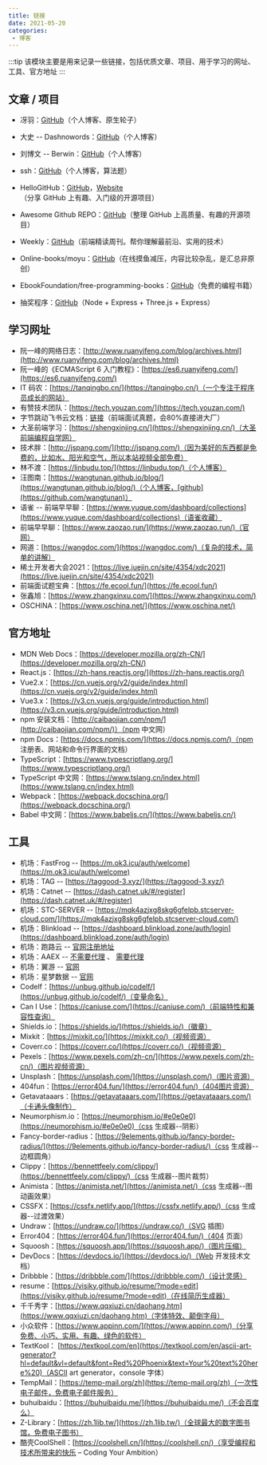 ```yaml
---
title: 链接
date: 2021-05-20
categories:
 - 博客
---
```


<!-- more -->



:::tip
该模块主要是用来记录一些链接，包括优质文章、项目、用于学习的网址、工具、官方地址
:::



## 文章 / 项目

- 冴羽：[GitHub](https://github.com/mqyqingfeng)（个人博客、原生轮子）
- 大史 -- Dashnowords：[GitHub](https://github.com/dashnowords)（个人博客）
- 刘博文 -- Berwin：[GitHub](https://github.com/berwin/Blog)（个人博客）
- ssh：[GitHub](https://github.com/sl1673495)（个人博客，算法题）
- HelloGitHub：[GitHub](https://github.com/521xueweihan/HelloGitHub)，[Website](https://hellogithub.com/)（分享 GitHub 上有趣、入门级的开源项目）
- Awesome Github REPO：[GitHub](https://github.com/Wechat-ggGitHub/Awesome-GitHub-Repo)（整理 GitHub 上高质量、有趣的开源项目）
- Weekly：[GitHub](https://github.com/ascoders/weekly)（前端精读周刊。帮你理解最前沿、实用的技术）
- Online-books/moyu：[GitHub](https://github.com/online-books/moyu)（在线摸鱼减压，内容比较杂乱，是汇总非原创）
- EbookFoundation/free-programming-books：[GitHub](https://github.com/EbookFoundation/free-programming-books/blob/main/books/free-programming-books-zh.md)（免费的编程书籍）

- 抽奖程序：[GitHub](https://github.com/moshang-xc/lottery)（Node + Express + Three.js + Express）



## 学习网址

- 阮一峰的网络日志：[http://www.ruanyifeng.com/blog/archives.html](http://www.ruanyifeng.com/blog/archives.html)
- 阮一峰的《ECMAScript 6 入门教程》：[https://es6.ruanyifeng.com/](https://es6.ruanyifeng.com/)
- IT 码农：[https://tanqingbo.cn/](https://tanqingbo.cn/)（一个专注于程序员成长的网站）
- 有赞技术团队：[https://tech.youzan.com/](https://tech.youzan.com/)
- 字节跳动飞书云文档：[链接](https://bytedance.feishu.cn/base/app8Ok6k9qafpMkgyRbfgxeEnet?table=tblEnSV2PNAajtWE&view=vewJHSwJVd)（前端面试真题，会80%直接进大厂）
- 大圣前端学习：[https://shengxinjing.cn/](https://shengxinjing.cn/)（大圣前端编程自学网）
- 技术胖：[http://jspang.com/](http://jspang.com/)（因为美好的东西都是免费的，比如水、阳光和空气，所以本站视频全部免费）
- 林不渡：[https://linbudu.top/](https://linbudu.top/)（个人博客）
- 汪图南：[https://wangtunan.github.io/blog/](https://wangtunan.github.io/blog/)（个人博客，[github](https://github.com/wangtunan)）
- 语雀 -- 前端早早聊：[https://www.yuque.com/dashboard/collections](https://www.yuque.com/dashboard/collections)（语雀收藏）
- 前端早早聊：[https://www.zaozao.run/](https://www.zaozao.run/)（官网）
- 网道：[https://wangdoc.com/](https://wangdoc.com/)（复杂的技术，简单的讲解）
- 稀土开发者大会2021：[https://live.juejin.cn/site/4354/xdc2021](https://live.juejin.cn/site/4354/xdc2021)
- 前端面试题宝典：[https://fe.ecool.fun/](https://fe.ecool.fun/)
- 张鑫旭：[https://www.zhangxinxu.com/](https://www.zhangxinxu.com/)
- OSCHINA：[https://www.oschina.net/](https://www.oschina.net/)



## 官方地址

- MDN Web Docs：[https://developer.mozilla.org/zh-CN/](https://developer.mozilla.org/zh-CN/)
- React.js：[https://zh-hans.reactjs.org/](https://zh-hans.reactjs.org/)
- Vue2.x：[https://cn.vuejs.org/v2/guide/index.html](https://cn.vuejs.org/v2/guide/index.html)
- Vue3.x：[https://v3.cn.vuejs.org/guide/introduction.html](https://v3.cn.vuejs.org/guide/introduction.html)
- npm 安装文档：[http://caibaojian.com/npm/](http://caibaojian.com/npm/)）（npm 中文网）
- npm Docs：[https://docs.npmjs.com/](https://docs.npmjs.com/)（npm 注册表、网站和命令行界面的文档）
- TypeScript：[https://www.typescriptlang.org/](https://www.typescriptlang.org/)
- TypeScript 中文网：[https://www.tslang.cn/index.html](https://www.tslang.cn/index.html)
- Webpack：[https://webpack.docschina.org/](https://webpack.docschina.org/)
- Babel 中文网：[https://www.babeljs.cn/](https://www.babeljs.cn/)



## 工具

- 机场：FastFrog -- [https://m.ok3.icu/auth/welcome](https://m.ok3.icu/auth/welcome)
- 机场：TAG -- [https://taggood-3.xyz/](https://taggood-3.xyz/)
- 机场：Catnet -- [https://dash.catnet.uk/#/register](https://dash.catnet.uk/#/register)
- 机场：STC-SERVER -- [https://mqk4azjxg8skg6gfelpb.stcserver-cloud.com/](https://mqk4azjxg8skg6gfelpb.stcserver-cloud.com/)
- 机场：Blinkload -- [https://dashboard.blinkload.zone/auth/login](https://dashboard.blinkload.zone/auth/login)
- 机场：跑路云 -- [官网注册地址](https://www.google.com/url?q=https%3A%2F%2Fdlj.tf%2FCmeG4ih&sa=D&sntz=1&usg=AFQjCNHOP1wOmFVutfdWSY9jqZ7nBbf_sg)
- 机场：AAEX -- [不需要代理](https://www.google.com/url?q=https%3A%2F%2Fdlj.tf%2FRRBvQw0&sa=D&sntz=1&usg=AFQjCNH5FJutXf9eyReJ9O9JjkXUuUQ3Ag) 、 [需要代理](https://www.google.com/url?q=https%3A%2F%2Fdlj.tf%2F4PqKzAZ&sa=D&sntz=1&usg=AFQjCNEdaIZt4R7o7jX-alNhG9SwDzQSlA)
- 机场：翼游 -- [官网](https://www.google.com/url?q=https%3A%2F%2Fdlj.tf%2Fjb7tT7z&sa=D&sntz=1&usg=AFQjCNG8vcMCWigFq1W03y5n5EvAUE6iQA)
- 机场：星梦数据 -- [官网](https://www.google.com/url?q=https%3A%2F%2Fdlj.tf%2FD4xNx5Z&sa=D&sntz=1&usg=AFQjCNE7R1nuB52yMFsNtnmPqhASlOTFUQ)
- Codelf：[https://unbug.github.io/codelf/](https://unbug.github.io/codelf/)（变量命名）
- Can I Use：[https://caniuse.com/](https://caniuse.com/)（前端特性和兼容性查询）
- Shields.io：[https://shields.io/](https://shields.io/)（徽章）
- Mixkit：[https://mixkit.co/](https://mixkit.co/)（视频资源）
- Coverr.co：[https://coverr.co/](https://coverr.co/)（视频资源）
- Pexels：[https://www.pexels.com/zh-cn/](https://www.pexels.com/zh-cn/)（图片视频资源）
- Unsplash：[https://unsplash.com/](https://unsplash.com/)（图片资源）
- 404fun：[https://error404.fun/](https://error404.fun/)（404图片资源）
- Getavataaars：[https://getavataaars.com/](https://getavataaars.com/)（卡通头像制作）
- Neumorphism.io：[https://neumorphism.io/#e0e0e0](https://neumorphism.io/#e0e0e0)（css 生成器--阴影）
- Fancy-border-radius：[https://9elements.github.io/fancy-border-radius/](https://9elements.github.io/fancy-border-radius/)（css 生成器--边框圆角）
- Clippy：[https://bennettfeely.com/clippy/](https://bennettfeely.com/clippy/)（css 生成器--图片裁剪）
- Animista：[https://animista.net/](https://animista.net/)（css 生成器--图动画效果）
- CSSFX：[https://cssfx.netlify.app/](https://cssfx.netlify.app/)（css 生成器--过渡效果）
- Undraw：[https://undraw.co/](https://undraw.co/)（SVG 插图）
- Error404：[https://error404.fun/](https://error404.fun/)（404 页面）
- Squoosh：[https://squoosh.app/](https://squoosh.app/)（图片压缩）
- DevDocs：[https://devdocs.io/](https://devdocs.io/)（Web 开发技术文档）
- Dribbble：[https://dribbble.com/](https://dribbble.com/)（设计灵感）
- resume：[https://visiky.github.io/resume/?mode=edit](https://visiky.github.io/resume/?mode=edit)（在线简历生成器）
- 千千秀字：[https://www.qqxiuzi.cn/daohang.htm](https://www.qqxiuzi.cn/daohang.htm)（字体特效、颠倒字母）
- 小众软件：[https://www.appinn.com/](https://www.appinn.com/)（分享免费、小巧、实用、有趣、绿色的软件）
- TextKool： [https://textkool.com/en](https://textkool.com/en/ascii-art-generator?hl=default&vl=default&font=Red%20Phoenix&text=Your%20text%20here%20)（ASCII art generator，console 字体）
- TempMail：[https://temp-mail.org/zh](https://temp-mail.org/zh)（一次性电子邮件，免费电子邮件服务）
- buhuibaidu：[https://buhuibaidu.me/](https://buhuibaidu.me/)（不会百度么）
- Z-Library：[https://zh.1lib.tw/](https://zh.1lib.tw/)（全球最大的数字图书馆，免费电子图书）
- 酷壳CoolShell：[https://coolshell.cn/](https://coolshell.cn/)（享受编程和技术所带来的快乐 – Coding Your Ambition）

